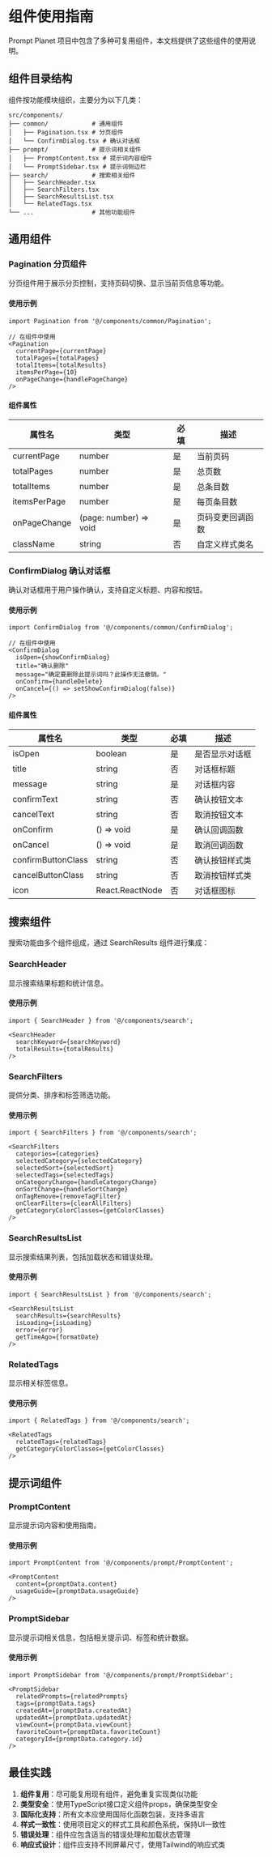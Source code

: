 # 组件使用指南

Prompt Planet 项目中包含了多种可复用组件，本文档提供了这些组件的使用说明。

## 组件目录结构

组件按功能模块组织，主要分为以下几类：

```
src/components/
├── common/            # 通用组件
│   ├── Pagination.tsx # 分页组件
│   └── ConfirmDialog.tsx # 确认对话框
├── prompt/            # 提示词相关组件
│   ├── PromptContent.tsx # 提示词内容组件
│   └── PromptSidebar.tsx # 提示词侧边栏
├── search/            # 搜索相关组件
│   ├── SearchHeader.tsx
│   ├── SearchFilters.tsx
│   ├── SearchResultsList.tsx
│   └── RelatedTags.tsx
└── ...                # 其他功能组件
```

## 通用组件

### Pagination 分页组件

分页组件用于展示分页控制，支持页码切换、显示当前页信息等功能。

#### 使用示例

```tsx
import Pagination from '@/components/common/Pagination';

// 在组件中使用
<Pagination 
  currentPage={currentPage}
  totalPages={totalPages}
  totalItems={totalResults}
  itemsPerPage={10}
  onPageChange={handlePageChange}
/>
```

#### 组件属性

| 属性名 | 类型 | 必填 | 描述 |
| ------ | ---- | ---- | ---- |
| currentPage | number | 是 | 当前页码 |
| totalPages | number | 是 | 总页数 |
| totalItems | number | 是 | 总条目数 |
| itemsPerPage | number | 是 | 每页条目数 |
| onPageChange | (page: number) => void | 是 | 页码变更回调函数 |
| className | string | 否 | 自定义样式类名 |

### ConfirmDialog 确认对话框

确认对话框用于用户操作确认，支持自定义标题、内容和按钮。

#### 使用示例

```tsx
import ConfirmDialog from '@/components/common/ConfirmDialog';

// 在组件中使用
<ConfirmDialog
  isOpen={showConfirmDialog}
  title="确认删除"
  message="确定要删除此提示词吗？此操作无法撤销。"
  onConfirm={handleDelete}
  onCancel={() => setShowConfirmDialog(false)}
/>
```

#### 组件属性

| 属性名 | 类型 | 必填 | 描述 |
| ------ | ---- | ---- | ---- |
| isOpen | boolean | 是 | 是否显示对话框 |
| title | string | 否 | 对话框标题 |
| message | string | 是 | 对话框内容 |
| confirmText | string | 否 | 确认按钮文本 |
| cancelText | string | 否 | 取消按钮文本 |
| onConfirm | () => void | 是 | 确认回调函数 |
| onCancel | () => void | 是 | 取消回调函数 |
| confirmButtonClass | string | 否 | 确认按钮样式类 |
| cancelButtonClass | string | 否 | 取消按钮样式类 |
| icon | React.ReactNode | 否 | 对话框图标 |

## 搜索组件

搜索功能由多个组件组成，通过 SearchResults 组件进行集成：

### SearchHeader

显示搜索结果标题和统计信息。

#### 使用示例

```tsx
import { SearchHeader } from '@/components/search';

<SearchHeader 
  searchKeyword={searchKeyword} 
  totalResults={totalResults} 
/>
```

### SearchFilters

提供分类、排序和标签筛选功能。

#### 使用示例

```tsx
import { SearchFilters } from '@/components/search';

<SearchFilters 
  categories={categories}
  selectedCategory={selectedCategory}
  selectedSort={selectedSort}
  selectedTags={selectedTags}
  onCategoryChange={handleCategoryChange}
  onSortChange={handleSortChange}
  onTagRemove={removeTagFilter}
  onClearFilters={clearAllFilters}
  getCategoryColorClasses={getColorClasses}
/>
```

### SearchResultsList

显示搜索结果列表，包括加载状态和错误处理。

#### 使用示例

```tsx
import { SearchResultsList } from '@/components/search';

<SearchResultsList 
  searchResults={searchResults}
  isLoading={isLoading}
  error={error}
  getTimeAgo={formatDate}
/>
```

### RelatedTags

显示相关标签信息。

#### 使用示例

```tsx
import { RelatedTags } from '@/components/search';

<RelatedTags 
  relatedTags={relatedTags}
  getCategoryColorClasses={getColorClasses}
/>
```

## 提示词组件

### PromptContent

显示提示词内容和使用指南。

#### 使用示例

```tsx
import PromptContent from '@/components/prompt/PromptContent';

<PromptContent 
  content={promptData.content}
  usageGuide={promptData.usageGuide}
/>
```

### PromptSidebar

显示提示词相关信息，包括相关提示词、标签和统计数据。

#### 使用示例

```tsx
import PromptSidebar from '@/components/prompt/PromptSidebar';

<PromptSidebar
  relatedPrompts={relatedPrompts}
  tags={promptData.tags}
  createdAt={promptData.createdAt}
  updatedAt={promptData.updatedAt}
  viewCount={promptData.viewCount}
  favoriteCount={promptData.favoriteCount}
  categoryId={promptData.category.id}
/>
```

## 最佳实践

1. **组件复用**：尽可能复用现有组件，避免重复实现类似功能
2. **类型安全**：使用TypeScript接口定义组件props，确保类型安全
3. **国际化支持**：所有文本应使用国际化函数包装，支持多语言
4. **样式一致性**：使用项目定义的样式工具和颜色系统，保持UI一致性
5. **错误处理**：组件应包含适当的错误处理和加载状态管理
6. **响应式设计**：组件应支持不同屏幕尺寸，使用Tailwind的响应式类 